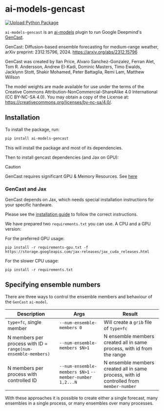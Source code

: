 # ai-models-gencast
[![Upload Python Package](https://github.com/ecmwf-lab/ai-models-gencast/actions/workflows/python-publish.yml/badge.svg)](https://github.com/ecmwf-lab/ai-models-gencast/actions/workflows/python-publish.yml)

`ai-models-gencast` is an [ai-models](https://github.com/ecmwf-lab/ai-models) plugin to run Google Deepmind's [GenCast](https://github.com/deepmind/graphcast).

GenCast: Diffusion-based ensemble forecasting for medium-range weather, arXiv preprint: 2312.15796, 2024. https://arxiv.org/abs/2312.15796

GenCast was created by Ilan Price, Alvaro Sanchez-Gonzalez, Ferran Alet, Tom R. Andersson, Andrew El-Kadi, Dominic Masters, Timo Ewalds, Jacklynn Stott, Shakir Mohamed, Peter Battaglia, Remi Lam, Matthew Willson

The model weights are made available for use under the terms of the Creative Commons Attribution-NonCommercial-ShareAlike 4.0 International (CC BY-NC-SA 4.0). You may obtain a copy of the License at: https://creativecommons.org/licenses/by-nc-sa/4.0/.

## Installation

To install the package, run:

```bash
pip install ai-models-gencast
```

This will install the package and most of its dependencies.

Then to install gencast dependencies (and Jax on GPU):

> [!CAUTION]
> GenCast requires significant GPU & Memory Resources.
> See [here](https://github.com/google-deepmind/graphcast/blob/main/docs/cloud_vm_setup.md#gencast-memory-requirements)


### GenCast and Jax

GenCast depends on Jax, which needs special installation instructions for your specific hardware.

Please see the [installation guide](https://github.com/google/jax#installation) to follow the correct instructions.

We have prepared two `requirements.txt` you can use. A CPU and a GPU version:

For the preferred GPU usage:
```
pip install -r requirements-gpu.txt -f https://storage.googleapis.com/jax-releases/jax_cuda_releases.html
```

For the slower CPU usage:
```
pip install -r requirements.txt
```

## Specifying ensemble numbers

There are three ways to control the ensemble members and behaviour of the `GenCast` `ai-model`.

| Description | Args | Result |
| ----------- | ---- | ------ |
| `type=fc`, single member | `--num-ensemble-members 0` | Will create a `grib` file of `type=fc` |
| N members per process with ID = `range(num-ensemble-members)` | `--num-ensemble-members $N>1` | N ensemble members created all in same process, with id from the range|
| N members per process with controlled ID | `--num-ensemble-members $N>1` `--member-number 1,2...N` | N ensemble members created all in same process, with id controlled from `member-number` |

With these approaches it is possible to create either a single forecast, many ensembles in a single process, or many ensembles over many processes.
